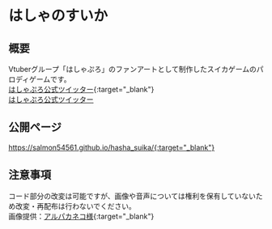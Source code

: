 # はしゃのすいか
## 概要
Vtuberグループ「はしゃぷろ」のファンアートとして制作したスイカゲームのパロディゲームです。  
[はしゃぷろ公式ツイッター](https://twitter.com/hashagu_pro){:target="_blank"}  
<a href="https://twitter.com/hashagu_pro" target="_blank">はしゃぷろ公式ツイッター</a>
## 公開ページ
https://salmon54561.github.io/hasha_suika/{:target="_blank"}
## 注意事項
コード部分の改変は可能ですが、画像や音声については権利を保有していないため改変・再配布は行わないでください。  
画像提供：[アルパカネコ様](https://twitter.com/foxtailgrass10){:target="_blank"}
